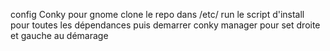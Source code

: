 config Conky pour gnome 
clone le repo dans /etc/
run le script d'install pour toutes les dépendances puis demarrer conky manager pour set droite et gauche au démarage